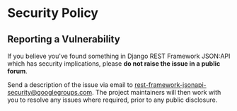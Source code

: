 # Security Policy

## Reporting a Vulnerability

If you believe you've found something in Django REST Framework JSON:API which has security implications, please **do not raise the issue in a public forum**.

Send a description of the issue via email to [rest-framework-jsonapi-security@googlegroups.com][security-mail]. The project maintainers will then work with you to resolve any issues where required, prior to any public disclosure.

[security-mail]: mailto:rest-framework-jsonapi-security@googlegroups.com
